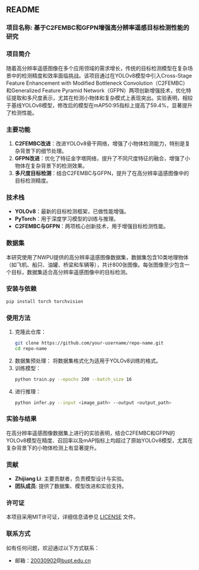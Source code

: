 ## README

### 项目名称: 基于C2FEMBC和GFPN增强高分辨率遥感目标检测性能的研究

### 项目简介
随着高分辨率遥感图像在多个应用领域的需求增长，传统的目标检测模型在复杂场景中的检测精度和效率面临挑战。该项目通过在YOLOv8模型中引入Cross-Stage Feature Enhancement with Modified Bottleneck Convolution（C2FEMBC）和Generalized Feature Pyramid Network（GFPN）两项创新增强技术，优化特征提取和多尺度表示，尤其在检测小物体和复杂模式上表现突出。实验表明，相较于基线YOLOv8模型，修改后的模型在mAP50:95指标上提高了59.4%，显著提升了检测性能。

### 主要功能
1. **C2FEMBC改进**：改进YOLOv8骨干网络，增强了小物体检测能力，特别是复杂背景下的细节处理。
2. **GFPN改进**：优化了特征金字塔网络，提升了不同尺度特征的融合，增强了小物体在复杂背景下的检测效果。
3. **多尺度目标检测**：结合C2FEMBC与GFPN，提升了在高分辨率遥感图像中的目标检测精度。

### 技术栈
- **YOLOv8**：最新的目标检测框架，已做性能增强。
- **PyTorch**：用于深度学习模型的训练与推理。
- **C2FEMBC与GFPN**：两项核心创新技术，用于增强目标检测性能。

### 数据集
本研究使用了NWPU提供的高分辨率遥感图像数据集，数据集包含10类地理物体（如飞机、船只、油罐、桥梁和车辆等），共计800张图像。每张图像至少包含一个目标，数据集适合高分辨率遥感图像中的目标检测。

### 安装与依赖
```bash
pip install torch torchvision
```

### 使用方法
1. 克隆此仓库：
   ```bash
   git clone https://github.com/your-username/repo-name.git
   cd repo-name
   ```
2. 数据集预处理：
   将数据集格式化为适用于YOLOv8训练的格式。
3. 训练模型：
   ```bash
   python train.py --epochs 200 --batch_size 16
   ```
4. 进行推理：
   ```bash
   python infer.py --input <image_path> --output <output_path>
   ```

### 实验与结果
在高分辨率遥感图像数据集上进行的实验表明，结合C2FEMBC和GFPN的YOLOv8模型在精度、召回率以及mAP指标上均超过了原始YOLOv8模型，尤其在复杂背景下的小物体检测上有显著提升。

### 贡献
- **Zhijiang Li**: 主要贡献者，负责模型设计与实验。
- **团队成员**: 提供了数据集、模型改进和实验支持。

### 许可证
本项目采用MIT许可证，详细信息请参见 [LICENSE](LICENSE) 文件。

### 联系方式
如有任何问题，欢迎通过以下方式联系：
- 邮箱：20030902@bupt.edu.cn
